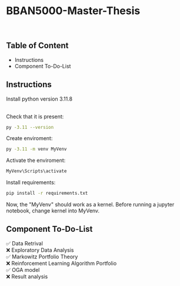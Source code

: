 <h1>BBAN5000-Master-Thesis</h1>
<br>

<h2> Table of Content</h2>
<ul>
  <li>Instructions</li>
  <li> Component To-Do-List</li>
</ul>


<h2> Instructions </h2>
Install python version 3.11.8
<br><br>

Check that it is present:
```bash
py -3.11 --version
```

Create enviroment:
```bash
py -3.11 -m venv MyVenv
```

Activate the enviroment:
```bash
MyVenv\Scripts\activate
```

Install requirements:
```bash
pip install -r requirements.txt
```

Now, the "MyVenv" should work as a kernel. Before running a jupyter notebook, change kernel into MyVenv.

<h2> Component To-Do-List</h2>
<p>
  ✅ Data Retrival
  <br>
  ❌ Exploratory Data  Analysis 
  <br>
  ✅ Markowitz Portfolio Theory 
  <br>
  ❌ Reinforcement Learning Algorithm Portfolio
  <br>
  ✅ OGA model 
  <br>
  ❌ Result analysis 
</p>
